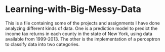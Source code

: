 # Learning-with-Big-Messy-Data
This is a file containing some of the projects and assignments I have done analyzing different kinds of data.
One is a prediction model to predict the income tax returns in each county in the state of New York, using data available from 1999-2013.
The other is the implementation of a perceptron to classify data into two categories.
